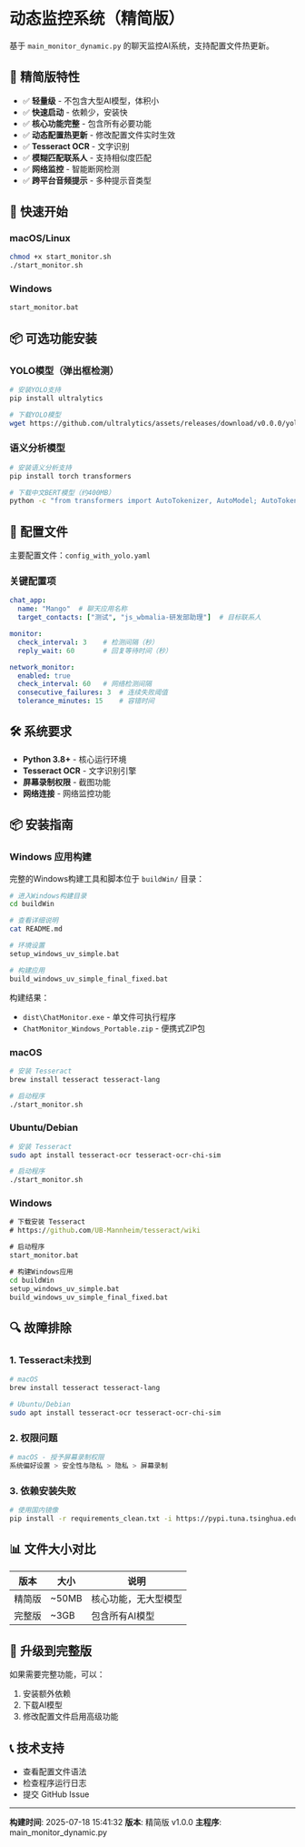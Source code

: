 # 动态监控系统（精简版）

基于 `main_monitor_dynamic.py` 的聊天监控AI系统，支持配置文件热更新。

## 🎯 精简版特性

- ✅ **轻量级** - 不包含大型AI模型，体积小
- ✅ **快速启动** - 依赖少，安装快
- ✅ **核心功能完整** - 包含所有必要功能
- ✅ **动态配置热更新** - 修改配置文件实时生效
- ✅ **Tesseract OCR** - 文字识别
- ✅ **模糊匹配联系人** - 支持相似度匹配
- ✅ **网络监控** - 智能断网检测
- ✅ **跨平台音频提示** - 多种提示音类型

## 🚀 快速开始

### macOS/Linux
```bash
chmod +x start_monitor.sh
./start_monitor.sh
```

### Windows
```cmd
start_monitor.bat
```

## 📦 可选功能安装

### YOLO模型（弹出框检测）
```bash
# 安装YOLO支持
pip install ultralytics

# 下载YOLO模型
wget https://github.com/ultralytics/assets/releases/download/v0.0.0/yolov8n.pt
```

### 语义分析模型
```bash
# 安装语义分析支持
pip install torch transformers

# 下载中文BERT模型（约400MB）
python -c "from transformers import AutoTokenizer, AutoModel; AutoTokenizer.from_pretrained('hfl/chinese-bert-wwm-ext'); AutoModel.from_pretrained('hfl/chinese-bert-wwm-ext')"
```

## 🔧 配置文件

主要配置文件：`config_with_yolo.yaml`

### 关键配置项

```yaml
chat_app:
  name: "Mango"  # 聊天应用名称
  target_contacts: ["测试", "js_wbmalia-研发部助理"]  # 目标联系人

monitor:
  check_interval: 3    # 检测间隔（秒）
  reply_wait: 60       # 回复等待时间（秒）

network_monitor:
  enabled: true
  check_interval: 60   # 网络检测间隔
  consecutive_failures: 3  # 连续失败阈值
  tolerance_minutes: 15    # 容错时间
```

## 🛠️ 系统要求

- **Python 3.8+** - 核心运行环境
- **Tesseract OCR** - 文字识别引擎
- **屏幕录制权限** - 截图功能
- **网络连接** - 网络监控功能

## 📦 安装指南

### Windows 应用构建

完整的Windows构建工具和脚本位于 `buildWin/` 目录：

```bash
# 进入Windows构建目录
cd buildWin

# 查看详细说明
cat README.md

# 环境设置
setup_windows_uv_simple.bat

# 构建应用
build_windows_uv_simple_final_fixed.bat
```

构建结果：
- `dist\ChatMonitor.exe` - 单文件可执行程序
- `ChatMonitor_Windows_Portable.zip` - 便携式ZIP包

### macOS
```bash
# 安装 Tesseract
brew install tesseract tesseract-lang

# 启动程序
./start_monitor.sh
```

### Ubuntu/Debian
```bash
# 安装 Tesseract
sudo apt install tesseract-ocr tesseract-ocr-chi-sim

# 启动程序
./start_monitor.sh
```

### Windows
```cmd
# 下载安装 Tesseract
# https://github.com/UB-Mannheim/tesseract/wiki

# 启动程序
start_monitor.bat

# 构建Windows应用
cd buildWin
setup_windows_uv_simple.bat
build_windows_uv_simple_final_fixed.bat
```

## 🔍 故障排除

### 1. Tesseract未找到
```bash
# macOS
brew install tesseract tesseract-lang

# Ubuntu/Debian
sudo apt install tesseract-ocr tesseract-ocr-chi-sim
```

### 2. 权限问题
```bash
# macOS - 授予屏幕录制权限
系统偏好设置 > 安全性与隐私 > 隐私 > 屏幕录制
```

### 3. 依赖安装失败
```bash
# 使用国内镜像
pip install -r requirements_clean.txt -i https://pypi.tuna.tsinghua.edu.cn/simple/
```

## 📊 文件大小对比

| 版本 | 大小 | 说明 |
|------|------|------|
| 精简版 | ~50MB | 核心功能，无大型模型 |
| 完整版 | ~3GB | 包含所有AI模型 |

## 🔄 升级到完整版

如果需要完整功能，可以：

1. 安装额外依赖
2. 下载AI模型
3. 修改配置文件启用高级功能

## 📞 技术支持

- 查看配置文件语法
- 检查程序运行日志
- 提交 GitHub Issue

---

**构建时间**: 2025-07-18 15:41:32
**版本**: 精简版 v1.0.0
**主程序**: main_monitor_dynamic.py

